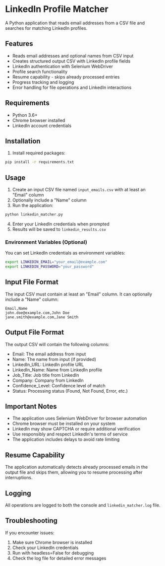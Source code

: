 # LinkedIn Profile Matcher

A Python application that reads email addresses from a CSV file and searches for matching LinkedIn profiles.

## Features

- Reads email addresses and optional names from CSV input
- Creates structured output CSV with LinkedIn profile fields
- LinkedIn authentication with Selenium WebDriver
- Profile search functionality
- Resume capability - skips already processed entries
- Progress tracking and logging
- Error handling for file operations and LinkedIn interactions

## Requirements

- Python 3.6+
- Chrome browser installed
- LinkedIn account credentials

## Installation

1. Install required packages:
```bash
pip install -r requirements.txt
```

## Usage

1. Create an input CSV file named `input_emails.csv` with at least an "Email" column
2. Optionally include a "Name" column
3. Run the application:
```bash
python linkedin_matcher.py
```
4. Enter your LinkedIn credentials when prompted
5. Results will be saved to `linkedin_results.csv`

### Environment Variables (Optional)

You can set LinkedIn credentials as environment variables:
```bash
export LINKEDIN_EMAIL="your_email@example.com"
export LINKEDIN_PASSWORD="your_password"
```

## Input File Format

The input CSV must contain at least an "Email" column. It can optionally include a "Name" column:

```csv
Email,Name
john.doe@example.com,John Doe
jane.smith@example.com,Jane Smith
```

## Output File Format

The output CSV will contain the following columns:
- Email: The email address from input
- Name: The name from input (if provided)
- LinkedIn_URL: LinkedIn profile URL
- LinkedIn_Name: Name from LinkedIn profile
- Job_Title: Job title from LinkedIn
- Company: Company from LinkedIn
- Confidence_Level: Confidence level of match
- Status: Processing status (Found, Not Found, Error, etc.)

## Important Notes

- The application uses Selenium WebDriver for browser automation
- Chrome browser must be installed on your system
- LinkedIn may show CAPTCHA or require additional verification
- Use responsibly and respect LinkedIn's terms of service
- The application includes delays to avoid rate limiting

## Resume Capability

The application automatically detects already processed emails in the output file and skips them, allowing you to resume processing after interruptions.

## Logging

All operations are logged to both the console and `linkedin_matcher.log` file.

## Troubleshooting

If you encounter issues:
1. Make sure Chrome browser is installed
2. Check your LinkedIn credentials
3. Run with headless=False for debugging
4. Check the log file for detailed error messages